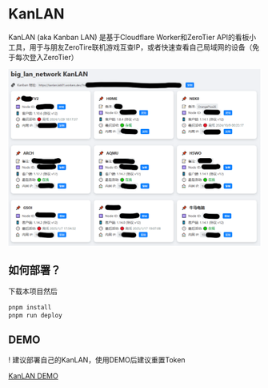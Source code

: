 # KanLAN

KanLAN (aka Kanban LAN) 是基于Cloudflare Worker和ZeroTier API的看板小工具，用于与朋友ZeroTire联机游戏互查IP，或者快速查看自己局域网的设备（免于每次登入ZeroTier）

![](readme.png)

## 如何部署？

下载本项目然后
```
pnpm install
pnpm run deploy
```

## DEMO

! 建议部署自己的KanLAN，使用DEMO后建议重置Token

[KanLAN DEMO](https://kanlan.lab01.workers.dev/setup)
